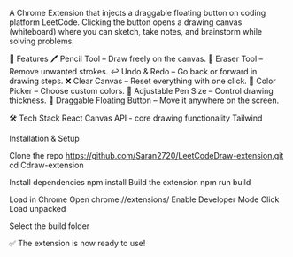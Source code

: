 A Chrome Extension that injects a draggable floating button on coding platform LeetCode. 
Clicking the button opens a drawing canvas (whiteboard) where you can sketch, take notes, and brainstorm while solving problems.

🚀 Features
🖊️ Pencil Tool – Draw freely on the canvas.
🧽 Eraser Tool – Remove unwanted strokes.
↩️ Undo & Redo – Go back or forward in drawing steps.
❌ Clear Canvas – Reset everything with one click.
🎨 Color Picker – Choose custom colors.
📏 Adjustable Pen Size – Control drawing thickness.
📌 Draggable Floating Button – Move it anywhere on the screen.

🛠️ Tech Stack
React
Canvas API - core drawing functionality
Tailwind



Installation & Setup

Clone the repo
https://github.com/Saran2720/LeetCodeDraw-extension.git
cd Cdraw-extension

Install dependencies
npm install
Build the extension
npm run build

Load in Chrome
Open chrome://extensions/
Enable Developer Mode
Click Load unpacked

Select the build folder

✅ The extension is now ready to use!
